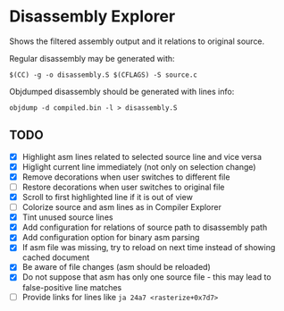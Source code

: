 # Disassembly Explorer

Shows the filtered assembly output and it relations to original source.

Regular disassembly may be generated with:

    $(CC) -g -o disassembly.S $(CFLAGS) -S source.c

Objdumped disassembly should be generated with lines info:

    objdump -d compiled.bin -l > disassembly.S

## TODO

- [x] Highlight asm lines related to selected source line and vice versa
- [x] Higlight current line immediately (not only on selection change)
- [x] Remove decorations when user switches to different file
- [ ] Restore decorations when user switches to original file
- [x] Scroll to first highlighted line if it is out of view
- [ ] Colorize source and asm lines as in Compiler Explorer
- [x] Tint unused source lines
- [x] Add configuration for relations of source path to disassembly path
- [x] Add configuration option for binary asm parsing
- [x] If asm file was missing, try to reload on next time instead of showing
      cached document
- [x] Be aware of file changes (asm should be reloaded)
- [x] Do not suppose that asm has only one source file - this may lead to
      false-positive line matches
- [ ] Provide links for lines like `ja 24a7 <rasterize+0x7d7>`
